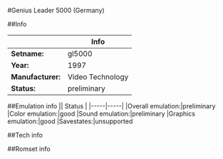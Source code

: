 #Genius Leader 5000 (Germany)

##Info

||Info|
|-----|-----|
|**Setname:**|gl5000
|**Year:**|1997
|**Manufacturer:**|Video Technology
|**Status:**|preliminary

##Emulation info
|| Status |
|-----|-----|
|Overall emulation:|preliminary
|Color emulation:|good
|Sound emulation:|preliminary
|Graphics emulation:|good
|Savestates:|unsupported

##Tech info

##Romset info

<!--- START OF EDITED COMMENT DO NOT TOUCH TEXT ABOVE-->
